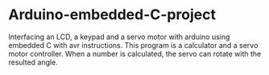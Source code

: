 # Arduino-embedded-C-project
Interfacing an LCD, a keypad and a servo motor with arduino using embedded C with avr instructions.
This program is a calculator and a servo motor controller.
When a number is calculated, the servo can rotate with the resulted angle.
